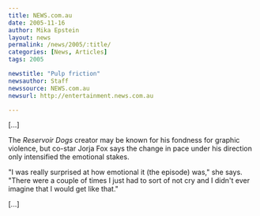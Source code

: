 ```yaml
---
title: NEWS.com.au
date: 2005-11-16
author: Mika Epstein
layout: news
permalink: /news/2005/:title/
categories: [News, Articles]
tags: 2005

newstitle: "Pulp friction"
newsauthor: Staff  
newssource: NEWS.com.au  
newsurl: http://entertainment.news.com.au  

---
```

[...]

The *Reservoir Dogs* creator may be known for his fondness for graphic violence, but co-star Jorja Fox says the change in pace under his direction only intensified the emotional stakes.

"I was really surprised at how emotional it (the episode) was," she says. "There were a couple of times I just had to sort of not cry and I didn't ever imagine that I would get like that."

[...]

